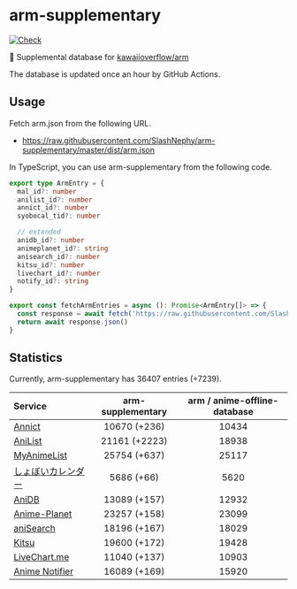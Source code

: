 # arm-supplementary

[![Check](https://github.com/SlashNephy/arm-supplementary/actions/workflows/check-node.yml/badge.svg)](https://github.com/SlashNephy/arm-supplementary/actions/workflows/check-node.yml)

💊 Supplemental database for [kawaiioverflow/arm](https://github.com/kawaiioverflow/arm)

The database is updated once an hour by GitHub Actions.

## Usage

Fetch arm.json from the following URL.

- https://raw.githubusercontent.com/SlashNephy/arm-supplementary/master/dist/arm.json

In TypeScript, you can use arm-supplementary from the following code.

```TypeScript
export type ArmEntry = {
  mal_id?: number
  anilist_id?: number
  annict_id?: number
  syobocal_tid?: number

  // extended
  anidb_id?: number
  animeplanet_id?: string
  anisearch_id?: number
  kitsu_id?: number
  livechart_id?: number
  notify_id?: string
}

export const fetchArmEntries = async (): Promise<ArmEntry[]> => {
  const response = await fetch('https://raw.githubusercontent.com/SlashNephy/arm-supplementary/master/dist/arm.json')
  return await response.json()
}
```

## Statistics

Currently, arm-supplementary has 36407 entries (+7239).

| Service                                     | arm-supplementary | arm / anime-offline-database |
| :------------------------------------------ | :---------------: | :--------------------------: |
| [Annict](https://annict.com)                |   10670 (+236)    |            10434             |
| [AniList](https://anilist.co)               |   21161 (+2223)   |            18938             |
| [MyAnimeList](https://myanimelist.net)      |   25754 (+637)    |            25117             |
| [しょぼいカレンダー](https://cal.syoboi.jp) |    5686 (+66)     |             5620             |
| [AniDB](https://anidb.net)                  |   13089 (+157)    |            12932             |
| [Anime-Planet](https://anime-planet.com)    |   23257 (+158)    |            23099             |
| [aniSearch](https://anisearch.com)          |   18196 (+167)    |            18029             |
| [Kitsu](https://kitsu.io)                   |   19600 (+172)    |            19428             |
| [LiveChart.me](https://livechart.me)        |   11040 (+137)    |            10903             |
| [Anime Notifier](https://notify.moe)        |   16089 (+169)    |            15920             |
